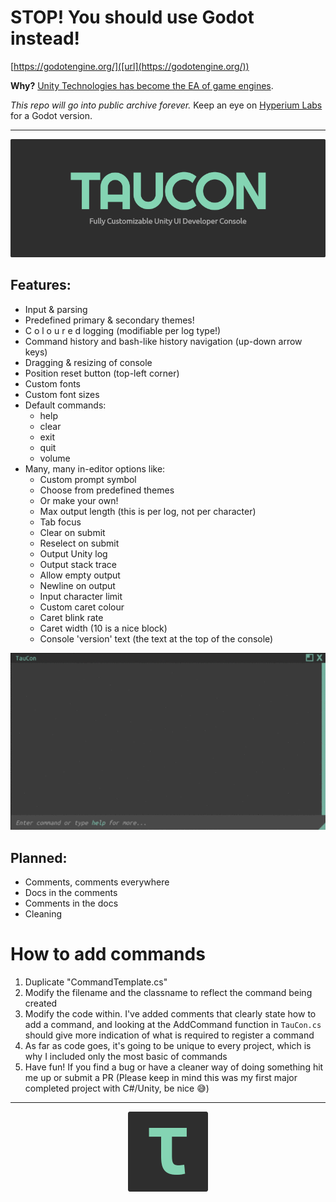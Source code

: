 # STOP! You should use Godot instead!
[https://godotengine.org/]([url](https://godotengine.org/))

**Why?** [Unity Technologies has become the EA of game engines]([url](https://www.youtube.com/playlist?list=PLS9MbmO_ssyAyVCJrsdDfqvR8yLSpkf2T)).

*This repo will go into public archive forever.* Keep an eye on [Hyperium Labs]([url](https://github.com/Hyperium-Labs)) for a Godot version.

---

<p align="center">
  <img width="auto" height="auto" src="Assets/Logos/TauCon_Thumbnail.png">
</p>



## Features:

- Input & parsing
- Predefined primary & secondary themes!
- C o l o u r e d logging (modifiable per log type!)
- Command history and bash-like history navigation (up-down arrow keys)
- Dragging & resizing of console
- Position reset button (top-left corner)
- Custom fonts
- Custom font sizes
- Default commands:
  - help
  - clear
  - exit
  - quit
  - volume
- Many, many in-editor options like:
  - Custom prompt symbol
  - Choose from predefined themes
  - Or make your own!
  - Max output length (this is per log, not per character)
  - Tab focus
  - Clear on submit
  - Reselect on submit
  - Output Unity log
  - Output stack trace
  - Allow empty output
  - Newline on output
  - Input character limit
  - Custom caret colour
  - Caret blink rate
  - Caret width (10 is a nice block)
  - Console 'version' text (the text at the top of the console)

<p align="center">
  <img width="auto" height="auto" src="Assets/Other/tc_colours.gif">
</p>

## Planned:

- Comments, comments everywhere
- Docs in the comments
- Comments in the docs
- Cleaning

# How to add commands

1. Duplicate "CommandTemplate.cs"
2. Modify the filename and the classname to reflect the command being created
3. Modify the code within. I've added comments that clearly state how to add a command, and looking at the AddCommand function in `TauCon.cs` should give more indication of what is required to register a command
4. As far as code goes, it's going to be unique to every project, which is why I included only the most basic of commands
5. Have fun! If you find a bug or have a cleaner way of doing something hit me up or submit a PR (Please keep in mind this was my first major completed project with C#/Unity, be nice 😅)

---

<p align="center">
  <img width="auto" height="auto" src="Assets/Logos/TauCon_Icon.png">
</p>

